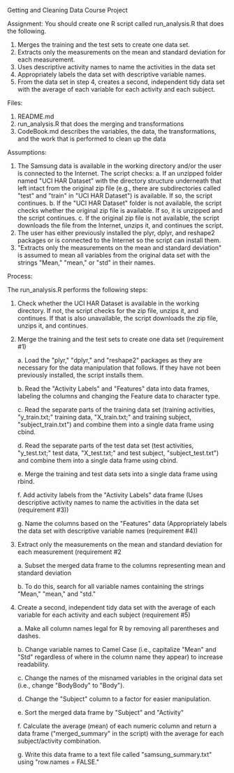
Getting and Cleaning Data Course Project

Assignment:
You should create one R script called run_analysis.R that does the following.

1.	Merges the training and the test sets to create one data set.
2.	Extracts only the measurements on the mean and standard deviation for each measurement.
3.	Uses descriptive activity names to name the activities in the data set
4.	Appropriately labels the data set with descriptive variable names.
5.	From the data set in step 4, creates a second, independent tidy data set with the average of each variable for each activity and each subject.

Files:

1.  README.md 
2.  run_analysis.R that does the merging and transformations
3.  CodeBook.md describes the variables, the data, the transformations, and the work that is performed to clean up the data

Assumptions:

1.	The Samsung data is available in the working directory and/or the user is connected to the Internet. The script checks:
    a.	If an unzipped folder named "UCI HAR Dataset" with the directory structure underneath that left intact from the original zip file          (e.g., there are subdirectories called "test" and "train" in "UCI HAR Dataset") is available. If so, the script continues.
    b.	If the "UCI HAR Dataset" folder is not available, the script checks whether the original zip file is available. If so, it is               unzipped and the script continues.
    c.	If the original zip file is not available, the script downloads the file from the Internet, unzips it, and continues the script.
2.	The user has either previously installed the plyr, dplyr, and reshape2 packages or is connected to the Internet so the script can          install them.
3.	"Extracts only the measurements on the mean and standard deviation" is assumed to mean all variables from the original data set with       the strings "Mean," "mean," or "std" in their names.

Process:

The run_analysis.R performs the following steps:

1.	Check whether the UCI HAR Dataset is available in the working directory. If not, the script checks for the zip file, unzips it, and        continues. If that is also unavailable, the script downloads the zip file, unzips it, and continues.

2.	Merge the training and the test sets to create one data set (requirement #1)

    a.	Load the "plyr," "dplyr," and "reshape2" packages as they are necessary for the data manipulation that follows. If they have not           been previously installed, the script installs them.

    b.	Read the "Activity Labels" and "Features" data into data frames, labeling the columns and changing the Feature data to character           type.
    
    c.	Read the separate parts of the training data set (training activities, "y_train.txt;" training data, "X_train.txt;" and training           subject, "subject_train.txt") and combine them into a single data frame using cbind.
    
    d.	Read the separate parts of the test data set (test activities, "y_test.txt;" test data, "X_test.txt;" and test subject,                    "subject_test.txt") and combine them into a single data frame using cbind.
    
    e.	Merge the training and test data sets into a single data frame using rbind.
    
    f.	Add activity labels from the "Activity Labels" data frame (Uses descriptive activity names to name the activities in the data set          (requirement #3))
    
    g.	Name the columns based on the "Features" data (Appropriately labels the data set with descriptive variable names (requirement #4))

3.	Extract only the measurements on the mean and standard deviation for each measurement (requirement #2

    a.	Subset the merged data frame to the columns representing mean and standard deviation
    
    b.	To do this, search for all variable names containing the strings "Mean," "mean," and "std."
    

4.	Create a second, independent tidy data set with the average of each variable for each activity and each subject (requirement #5)

    a.	Make all column names legal for R by removing all parentheses and dashes.
    
    b.	Change variable names to Camel Case (i.e., capitalize "Mean" and "Std" regardless of where in the column name they appear) to              increase readability.
    
    c.	Change the names of the misnamed variables in the original data set (i.e., change "BodyBody" to "Body").
    
    d.	Change the "Subject" column to a factor for easier manipulation.
    
    e.	Sort the merged data frame by "Subject" and "Activity"
    
    f.	Calculate the average (mean) of each numeric column and return a data frame ("merged_summary" in the script) with the average for          each subject/activity combination.
    
    g.	Write this data frame to a text file called "samsung_summary.txt" using "row.names = FALSE."

